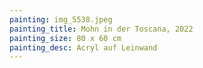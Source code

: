 ```yaml
---
painting: img_5538.jpeg
painting_title: Mohn in der Toscana, 2022
painting_size: 80 x 60 cm
painting_desc: Acryl auf Leinwand
---
```

